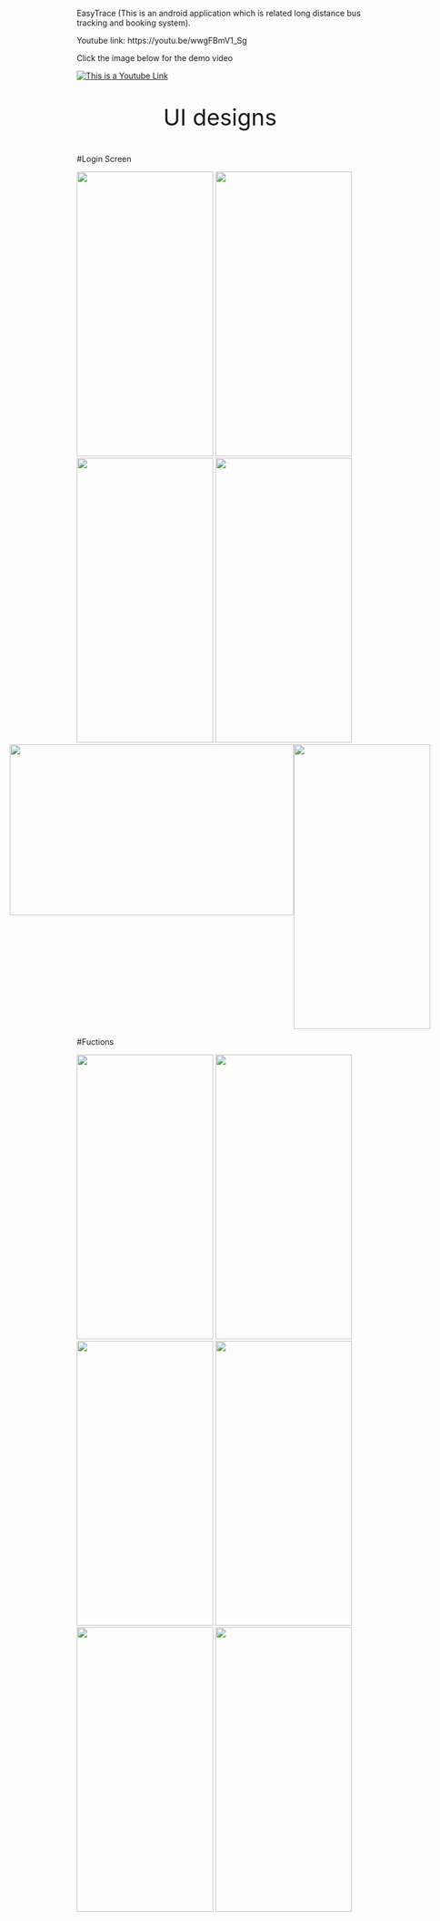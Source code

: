<!-- <head><link rel="stylesheet" href="styles.css"></head> -->
EasyTrace (This is an android application which is related long distance bus tracking and booking system).
<p>Youtube link: https://youtu.be/wwgFBmV1_Sg</p>

Click the image below for the demo video

[![This is a Youtube Link](https://raw.githubusercontent.com/Nivesh98/EasyTrace/main/Assests/youtube%20thumbnail.png)](https://youtu.be/wwgFBmV1_Sg)

<p align="center" style="font-size: 40px;">UI designs</p>

#Login Screen
<div class="image-container">
   <img src="https://raw.githubusercontent.com/Nivesh98/EasyTrace/main/Assests/3.jpg" width="240" height="500">
   <img src="https://raw.githubusercontent.com/Nivesh98/EasyTrace/main/Assests/4.jpg" width="240" height="500">
   <img src="https://raw.githubusercontent.com/Nivesh98/EasyTrace/main/Assests/5.png" width="240" height="500">
    <img src="https://raw.githubusercontent.com/Nivesh98/EasyTrace/main/Assests/6.png" width="240" height="500">
   <div style="display: flex; justify-content: center;">
  <div style="flex: 1; text-align: center;">
     <img src="https://raw.githubusercontent.com/Nivesh98/EasyTrace/main/Assests/7.png" width="500" height="300">
  </div>
  <div style="flex: 1;">
    <img src="https://raw.githubusercontent.com/Nivesh98/EasyTrace/main/Assests/8.jpg" width="240" height="500">
  </div>
</div>
<!--    <div align="center">
    <img src="https://raw.githubusercontent.com/Nivesh98/EasyTrace/main/Assests/7.png" width="500" height="300">
   </div>
   <img src="https://raw.githubusercontent.com/Nivesh98/EasyTrace/main/Assests/8.jpg" width="240" height="500"> -->
</div>

#Fuctions

<div class="image-container">
 <img src="https://raw.githubusercontent.com/Nivesh98/EasyTrace/main/Assests/1%20(1).png" width="240" height="500">
 <img src="https://raw.githubusercontent.com/Nivesh98/EasyTrace/main/Assests/11.jpg" width="240" height="500">
   <img src="https://raw.githubusercontent.com/Nivesh98/EasyTrace/main/Assests/14.jpg" width="240" height="500">
    <img src="https://raw.githubusercontent.com/Nivesh98/EasyTrace/main/Assests/15.png" width="240" height="500">
    <img src="https://raw.githubusercontent.com/Nivesh98/EasyTrace/main/Assests/16.png" width="240" height="500">
    <img src="https://raw.githubusercontent.com/Nivesh98/EasyTrace/main/Assests/17.png" width="240" height="500">
<div>
  


